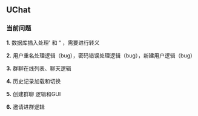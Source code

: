 ## UChat

### 当前问题

**1**. 数据库插入处理' 和 “ ，需要进行转义

**2.** 用户重名处理逻辑（bug），密码错误处理逻辑（bug），新建用户逻辑（bug）

**3.** 群聊在线列表、聊天逻辑

**4.** 历史记录加载和切换

**5.** 创建群聊 逻辑和GUI

**6.** 邀请进群逻辑

